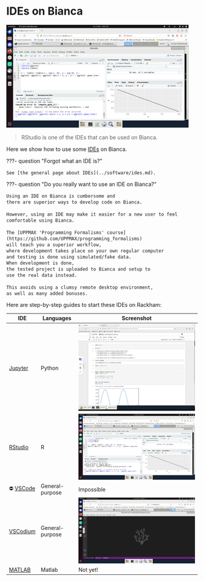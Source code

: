 # IDEs on Bianca

![RStudio on Bianca](../software/img/rstudio_in_action_480_x_270.png)

> RStudio is one of the IDEs that can be used on Bianca.

Here we show how to use some [IDEs](../software/ides.md) on Bianca.

???- question "Forgot what an IDE is?"

    See [the general page about IDEs](../software/ides.md).

???- question "Do you really want to use an IDE on Bianca?"

    Using an IDE on Bianca is cumbersome and
    there are superior ways to develop code on Bianca.

    However, using an IDE may make it easier for a new user to feel
    comfortable using Bianca.

    The [UPPMAX 'Programming Formalisms' course](https://github.com/UPPMAX/programming_formalisms)
    will teach you a superior workflow,
    where development takes place on your own regular computer
    and testing is done using simulated/fake data.
    When development is done,
    the tested project is uploaded to Bianca and setup to
    use the real data instead.

    This avoids using a clumsy remote desktop environment,
    as well as many added bonuses.

Here are step-by-step guides to start these IDEs on Rackham:

IDE                                     |Languages       |Screenshot
----------------------------------------|----------------|-----------------------
[Jupyter](jupyter_on_bianca.md)         |Python          |![Jupyter on Bianca](../software/img/jupyter_bianca.png)
[RStudio](rstudio_on_bianca.md)         |R               |![RStudio on Bianca](../software/img/rstudio_in_action_480_x_270.png)
:no_entry: [VSCode](vscode_on_bianca.md)|General-purpose |Impossible
[VSCodium](vscodium_on_bianca.md)       |General-purpose |![VSCodium running on Bianca](../software/img/vscodium_on_bianca_480_x_270.png)
[MATLAB](matlab.md)                     | Matlab         | Not yet!
